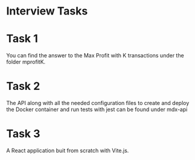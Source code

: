 # Interview Tasks 

# Task 1 
You can find the answer to the Max Profit with K transactions under the folder mprofitK.

# Task 2
The API along with all the needed configuration files to create and deploy the Docker container and run tests with jest can be found under mdx-api

# Task 3
A React application buit from scratch with Vite.js.
